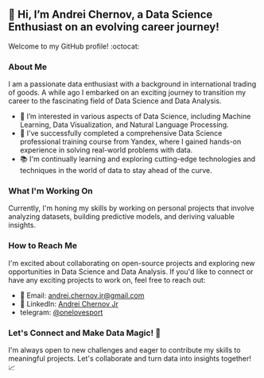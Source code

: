 ## 👋 Hi, I’m Andrei Chernov, a Data Science Enthusiast on an evolving career journey!

Welcome to my GitHub profile! :octocat:

### About Me

I am a passionate data enthusiast with a background in international trading of goods. A while ago I embarked on an exciting journey to transition my career to the fascinating field of Data Science and Data Analysis.

- 👀 I’m interested in various aspects of Data Science, including Machine Learning, Data Visualization, and Natural Language Processing.
- 🌱 I've successfully completed a comprehensive Data Science professional training course from Yandex, where I gained hands-on experience in solving real-world problems with data.
- 📚 I'm continually learning and exploring cutting-edge technologies and techniques in the world of data to stay ahead of the curve.

### What I'm Working On

Currently, I'm honing my skills by working on personal projects that involve analyzing datasets, building predictive models, and deriving valuable insights.

### How to Reach Me

I'm excited about collaborating on open-source projects and exploring new opportunities in Data Science and Data Analysis. If you'd like to connect or have any exciting projects to work on, feel free to reach out:

- :email: Email: andrei.chernov.jr@gmail.com
- :briefcase: LinkedIn: [Andrei Chernov Jr](https://www.linkedin.com/in/andrei-chernov-jr/)
- telegram: [@onelovesport](http://t.me/@onelovesport)

### Let's Connect and Make Data Magic! :rocket:

I'm always open to new challenges and eager to contribute my skills to meaningful projects. Let's collaborate and turn data into insights together! :chart_with_upwards_trend:


<!---
AndreiChernovJr/AndreiChernovJr is a ✨ special ✨ repository because its `README.md` (this file) appears on your GitHub profile.
You can click the Preview link to take a look at your changes.
--->

